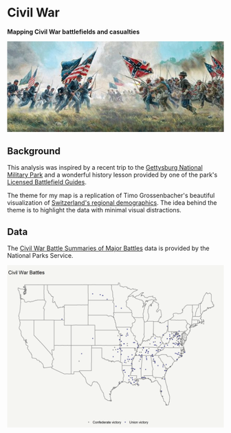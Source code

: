 # Civil War
**Mapping Civil War battlefields and casualties**

![](img/civil_war.jpeg)

## Background

This analysis was inspired by a recent trip to the [Gettysburg National Military Park](https://www.nps.gov/gett/index.htm) and a wonderful history lesson provided by one of the park's [Licensed Battlefield Guides](http://gettysburgtourguides.org/).  

The theme for my map is a replication of Timo Grossenbacher's beautiful visualization of [Switzerland's regional demographics](https://timogrossenbacher.ch/2016/12/beautiful-thematic-maps-with-ggplot2-only/). The idea behind the theme is to highlight the data with minimal visual distractions.

## Data 
The [Civil War Battle Summaries of Major Battles](https://archive.org/details/CivilWarBattleSummariesOfMajorBattles) data is provided by the National Parks Service. 

![](plots/battle-geo-plot-1.png)
